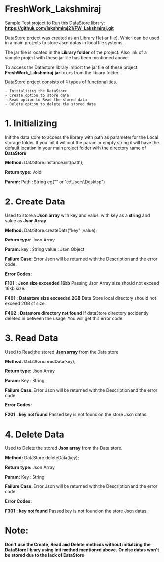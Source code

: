 # FreshWork_Lakshmiraj

Sample Test project to Run this DataStore library: **https://github.com/lakshmiraj21/FW_Lakshmiraj.git**

DataStore project was created as an Library file(jar file). Which can be used in a main projects to store Json datas in local file systems.

The jar file is located in the **Library folder** of the project. Also link of a sample project with these jar file has been mentioned above.

To access the Datastore library import the jar file of these project **FreshWork_Lakshmiraj.jar** to urs from the library folder.

DataStore project consists of 4 types of functionalities.

    - Initializing the DataStore
    - Create option to store data
    - Read option to Read the stored data
    - Delete option to delete the stored data 
    
# 1. Initializing

  Init the data store to access the library with path as parameter for the Local storage folder. If you init it without the param or empty string it will have the default location in your main project folder with the directory name of **DataStore**
  
  **Method:**
    DataStore.instance.init(path);
    
  **Return type:**
    Void
    
  **Param:**
    Path : String eg("" or "c:\Users\Desktop\")
    
# 2. Create Data

  Used to store a **Json array** with key and value. with key as a **string** and value as **Json Array**
  
  **Method:**
    DataStore.createData("key" ,value);
    
  **Return type:**
    Json Array
    
  **Param:**
    key : String
    value : Json Object
    
  **Failure Case:**
    Error Json will be returned with the Description and the error code.
   
   **Error Codes:**
   
   **F101** : **Json size exceeded 16kb**
      Passing Json Array size should not exceed 16kb size.
     
   **F401** : **Datastore size exceeded 2GB**
      Data Store local directory should not exceed 2GB of size.
      
   **F402** : **Datastore directory not found**
      If dataStore directory accidently deleted in between the usage, You will get this error code.
      
 # 3. Read Data
 
   Used to Read the stored **Json array** from the Data store
   
   **Method:** 
    DataStore.readData(key);
    
   **Return type:**
    Json Array
    
   **Param:**
    Key : String
    
   **Failure Case:**
    Error Json will be returned with the Description and the error code.
    
   **Error Codes:**
   
   **F201** : **key not found**
     Passed key is not found on the store Json datas.
     
  # 4. Delete Data
    
   Used to Delete the stored **Json array** from the Data store.
   
   **Method:** 
    DataStore.deleteData(key);
    
   **Return type:**
    Json Array
    
   **Param:**
    Key : String
    
   **Failure Case:**
    Error Json will be returned with the Description and the error code.
    
   **Error Codes:**
   
   **F301** : **key not found**
     Passed key is not found on the store Json datas.
     
     
  # Note:
  
  **Don't use the Create, Read and Delete methods without initialzing the DataStore library using init method mentioned above.**
  **Or else datas won't be stored due to the lack of DataStore**

   

